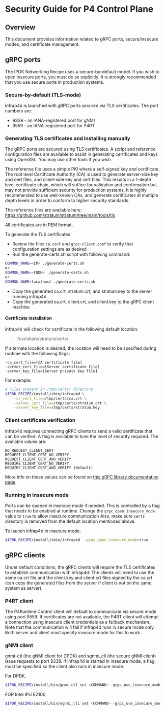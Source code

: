# Security Guide for P4 Control Plane

## Overview

This document provides information related to gRPC ports, secure/insecure
modes, and certificate management.

## gRPC ports

The IPDK Networking Recipe uses a secure-by-default model. If you wish to
open insecure ports, you must do so explicitly. It is strongly recommended
that you use secure ports in production systems.

### Secure-by-default (TLS-mode)

infrap4d is launched with gRPC ports secured via TLS certificates.
The port numbers are:

* 9339 - an IANA-registered port for gNMI
* 9559 - an IANA-registered port for P4RT

### Generating TLS certificates and installing manually

The gRPC ports are secured using TLS certificates. A script and reference
configuration files are available to assist in generating certificates and
keys using OpenSSL. You may use other tools if you wish.

The reference file uses a simple PKI where a self-signed key and certificate.
The root level Certificate Authority (CA) is used to generate server-side
key and cert files, and client-side key and cert files. This results in a 1-depth
level certificate chain, which will suffice for validation and confirmation
but may not provide sufficient security for production systems. It is
highly recommended to use well-known CAs, and generate certificates at multiple
depth levels in order to conform to higher security standards.

The reference files are available here: <https://github.com/stratum/stratum/tree/main/tools/tls>

All certificates are in PEM format.

To generate the TLS certificates:

* Review the files `ca.conf` and `grpc-client.conf` to verify that configuration settings are as desired
* Run the generate-certs.sh script with following command:

```bash
COMMON_NAME=<IP> ./generate-certs.sh
or
COMMON_NAME=<FQDN> ./generate-certs.sh
or
COMMON_NAME=localhost ./generate-certs.sh
```

* Copy the generated ca.crt, stratum.crt, and stratum.key to the server
  running infrap4d
* Copy the generated ca.crt, client.crt, and client.key to the gRPC client
  machine

#### Certificate installation

infrap4d will check for certificate in the following default location:

> /usr/share/stratum/certs/

If alternate location is desired, the location will need to be specified
during runtime with the following flags:

```text
-ca_cert_file=[CA certificate file]
-server_cert_file=[Server certificate file]
-server_key_file=[Server private key file]
```

For example:

```bash
# Files present in /tmp/certs/ directory
$IPDK_RECIPE/install/sbin/infrap4d \
    -ca_cert_file=/tmp/certs/ca.crt \
    -server_cert_file=/tmp/certs/stratum.crt \
    -server_key_file=/tmp/certs/stratum.key
```

### Client certificate verification

infrap4d requires connecting gRPC clients to send a valid certificate
that can be verified. A flag is available to tune the level of security required.
The available values are:

```text
NO_REQUEST_CLIENT_CERT
REQUEST_CLIENT_CERT_NO_VERIFY
REQUEST_CLIENT_CERT_AND_VERIFY
REQUIRE_CLIENT_CERT_NO_VERIFY
REQUIRE_CLIENT_CERT_AND_VERIFY (default)
```

More info on these values can be found on [this gRPC library documentation page](https://grpc.github.io/grpc/cpp/grpc__security__constants_8h.html#a29ffe63a8bb3b4945ecab42d82758f09).

### Running in insecure mode

Ports can be opened in insecure mode if needed. This is controlled
by a flag that needs to be enabled at runtime. Change the
`grpc_open_insecure_mode` value to `true` to allow insecure communication
Also, make sure `certs` directory is removed from the default location mentioned
above.

To launch infrap4d in insecure mode:

```bash
$IPDK_RECIPE/install/sbin/infrap4d  -grpc_open_insecure_mode=true
```

## gRPC clients

Under default conditions, the gRPC clients will require the TLS certificates
to establish communication with infrap4d. The clients will need
to use the same ca.crt file and the client.key and client.crt files signed
by the ca.crt (can copy the generated files from the server if client is not
on the same system as server).

### P4RT client
The P4Runtime Control client will default to communicate via secure mode using
port 9559. If certificates are not available, the P4RT client will attempt a
connection using insecure client credentials as a fallback mechanism. Note that
the communication will fail if infrap4d runs in secure mode only. Both server and
client must specify insecure mode for this to work.

### gNMI client
gnmi-ctl (the gNMI client for DPDK) and sgnmi_cli (the secure gNMI client) issue requests to port 9339.
If infrap4d is started in insecure mode, a flag must be specified so the client also runs in insecure mode.

For DPDK,
```bash
$IPDK_RECIPE/install/bin/gnmi-ctl set <COMMAND> -grpc_use_insecure_mode=true
```

FOR Intel IPU E2100,
```bash
$IPDK_RECIPE/install/bin/sgnmi_cli set <COMMAND> -grpc_use_insecure_mode=true
```

